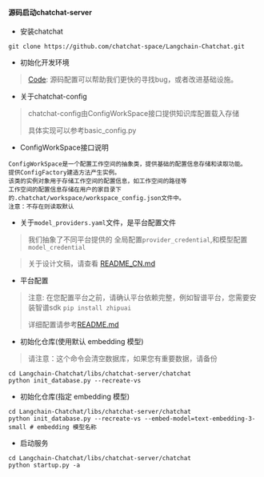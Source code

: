 #### 源码启动chatchat-server

- 安装chatchat

```shell
git clone https://github.com/chatchat-space/Langchain-Chatchat.git
```

- 初始化开发环境

> [Code](code.md): 源码配置可以帮助我们更快的寻找bug，或者改进基础设施。

- 关于chatchat-config

> chatchat-config由ConfigWorkSpace接口提供知识库配置载入存储
>
> 具体实现可以参考basic_config.py
>

- ConfigWorkSpace接口说明

```text
ConfigWorkSpace是一个配置工作空间的抽象类，提供基础的配置信息存储和读取功能。
提供ConfigFactory建造方法产生实例。
该类的实例对象用于存储工作空间的配置信息，如工作空间的路径等
工作空间的配置信息存储在用户的家目录下的.chatchat/workspace/workspace_config.json文件中。
注意：不存在则读取默认
```

- 关于`model_providers.yaml`文件，是平台配置文件

> 我们抽象了不同平台提供的 全局配置`provider_credential`,和模型配置`model_credential`

> 关于设计文稿，请查看 [README_CN.md](../../libs/model-providers/model_providers/core/model_runtime/README)

- 平台配置

> 注意: 在您配置平台之前，请确认平台依赖完整，例如智谱平台，您需要安装智谱sdk `pip install zhipuai`
>
> 详细配置请参考[README.md](../../libs/model-providers/README.md)

- 初始化仓库(使用默认 embedding 模型)

> 请注意：这个命令会清空数据库，如果您有重要数据，请备份

```shell
cd Langchain-Chatchat/libs/chatchat-server/chatchat
python init_database.py --recreate-vs
```

- 初始化仓库(指定 embedding 模型)

```shell
cd Langchain-Chatchat/libs/chatchat-server/chatchat
python init_database.py --recreate-vs --embed-model=text-embedding-3-small # embedding 模型名称
```

- 启动服务

```shell
cd Langchain-Chatchat/libs/chatchat-server/chatchat
python startup.py -a
```
